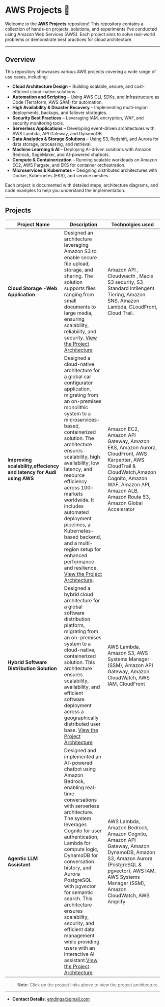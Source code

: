 # AWS Projects 🚀

Welcome to the **AWS Projects** repository! This repository contains a collection of hands-on projects, solutions, and experiments I've conducted using Amazon Web Services (AWS). Each project aims to solve real-world problems or demonstrate best practices for cloud architecture.

---

## Overview

This repository showcases various AWS projects covering a wide range of use cases, including:

- **Cloud Architecture Design** – Building scalable, secure, and cost-efficient cloud-native solutions.  
- **Automation and Scripting** – Using AWS CLI, SDKs, and Infrastructure as Code (Terraform, AWS SAM) for automation.  
- **High Availability & Disaster Recovery** – Implementing multi-region deployments, backups, and failover strategies.  
- **Security Best Practices** – Leveraging IAM, encryption, WAF, and security monitoring tools.  
- **Serverless Applications** – Developing event-driven architectures with AWS Lambda, API Gateway, and DynamoDB.  
- **Data Analytics & Storage Solutions** – Using S3, Redshift, and Aurora for data storage, processing, and retrieval.  
- **Machine Learning & AI** – Deploying AI-driven solutions with Amazon Bedrock, SageMaker, and AI-powered chatbots.  
- **Compute & Containerization** – Running scalable workloads on Amazon EC2, AWS Fargate, and EKS for container orchestration.  
- **Microservices & Kubernetes** – Designing distributed architectures with Docker, Kubernetes (EKS), and service meshes.  

Each project is documented with detailed steps, architecture diagrams, and code examples to help you understand the implementation.

---

## Projects

| Project Name                         | Description                                     |Technolgies used  |
|--------------------                  |-------------------------------------------------|------------------|
| **Cloud Storage -Web Application**   | Designed an architecture leveraging Amazon S3 to enable secure file upload, storage, and sharing. The solution supports files ranging from small documents to large media, ensuring scalability, reliability, and security. [View the Project Architecture](https://drive.google.com/file/d/19nvkYy2RuR5ZvPjI8h0ZEVS5iA-uKpM6/view?usp=drive_link) | Amazon API , Cloudwacth , Macie S3 security, S3 Standard Intilengent Tiering, Amazon SNS, Amazon Lambda, CLoudFront, Cloud Trail. |
| **Improving scalability,effeciency and latency for Audi using AWS** | Designed a cloud-native architecture for a global car configurator application, migrating from an on-premises monolithic system to a microservices-based, containerized solution. The architecture ensures scalability, high availability, low latency, and resource efficiency across 100+ markets worldwide. It includes automated deployment pipelines, a Kubernetes-based backend, and a multi-region setup for enhanced performance and resilience. [View the Project Architecture](https://drive.google.com/file/d/14p7BYQaC6jYI0DJMPIVLtMB7Bj3D4vXw/view?usp=sharing). |Amazon EC2, Amazon API Gateway, Amazon EKS, Amazon Aurora, CloudFront, AWS Karpenter, AWS CloudTrail & CloudWatch,Amazon Cognito, Amazon WAF, Amazon API, Amazon ALB, Amazon Route 53, Amazon Global Accelerator|
| **Hybrid Software Distribution Solution** | Designed a hybrid cloud architecture for a global software distribution platform, migrating from an on-premises system to a cloud-native, containerized solution. This architecture ensures scalability, availability, and efficient software deployment across a geographically distributed user base. [View the Project Architecture](https://drive.google.com/file/d/1GfHhAhYLoRq0gFjgkeHHe8XyDJVrDpwf/view?usp=sharing)| AWS Lambda, Amazon S3, AWS Systems Manager (SSM), Amazon API Gateway, Amazon CloudWatch, AWS IAM, CloudFront |
| **Agentic LLM Assistant** | Designed and implemented an AI-powered chatbot using Amazon Bedrock, enabling real-time conversations with serverless architecture. The system leverages Cognito for user authentication, Lambda for compute logic, DynamoDB for conversation history, and Aurora PostgreSQL with pgvector for semantic search. This architecture ensures scalability, security, and efficient data management while providing users with an interactive AI assistant.[View the Project Architecture](https://drive.google.com/file/d/1tdsESgr905eoJGOCpVNTvskkJI7t-qNL/view?usp=sharing) | AWS Lambda, Amazon Bedrock, Amazon Cognito, Amazon API Gateway, Amazon DynamoDB, Amazon S3, Amazon Aurora (PostgreSQL & pgvector), AWS IAM, AWS Systems Manager (SSM), Amazon CloudWatch, AWS Amplify |
> **Note**: Click on the project links above to view the project architecture.

---

- **Contact Details**: emdinga@gmail.com 
